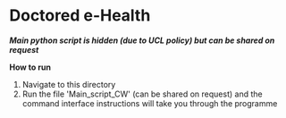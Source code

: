 # Doctored e-Health

***Main python script is hidden (due to UCL policy) but can be shared on request***

**How to run**

1. Navigate to this directory
2. Run the file 'Main_script_CW' (can be shared on request) and the command interface instructions will take you through the programme
